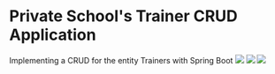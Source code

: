 # Private School's Trainer CRUD Application
Implementing a CRUD for the entity Trainers with Spring Boot
![](https://img.shields.io/badge/Code-Java-informational?style=flat&logo=java)
![](https://img.shields.io/badge/Framework-Spring-informational?style=flat&logo=spring)
![](https://img.shields.io/badge/Database-MySQL-informational?style=flat&logo=mysql)
